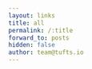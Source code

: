 ```yaml
---
layout: links
title: all
permalink: /:title
forward_to: posts
hidden: false
author: team@tufts.io
---
```

